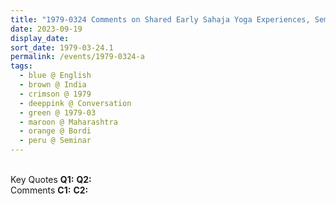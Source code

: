 ```yaml
---
title: "1979-0324 Comments on Shared Early Sahaja Yoga Experiences, Seminar, Session 1 (morning), Part 1, Camp, Bordi, Maharashtra, India"
date: 2023-09-19
display_date: 
sort_date: 1979-03-24.1
permalink: /events/1979-0324-a
tags:
  - blue @ English
  - brown @ India
  - crimson @ 1979
  - deeppink @ Conversation
  - green @ 1979-03
  - maroon @ Maharashtra
  - orange @ Bordi
  - peru @ Seminar
---
```


<br>

<wave-list>
  <list-title color="DarkSeaGreen" width="55">Key Quotes</list-title>
  <list-item color="BlanchedAlmond" width="280"><b>Q1:</b> <i></i></list-item>
  <list-item color="Lavender" width="280"><b>Q2:</b> <i></i></list-item>
</wave-list>

<br>

<wave-list>
  <list-title color="DarkSeaGreen" width="55">Comments</list-title>
  <list-item color="BlanchedAlmond" width="280"><b>C1:</b> <i></i></list-item>
  <list-item color="Lavender" width="280"><b>C2:</b> <i></i></list-item>
</wave-list>